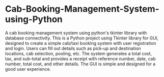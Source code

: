 # Cab-Booking-Management-System-using-Python
A cab booking management system using python's tkinter library with database connectivity.
This is a Python project using Tkinter library for GUI, designed to create a simple cab/taxi booking system with user registration and login. Users can fill out details such as pick-up and destination locations, cab selection, pooling, etc. The system generates a total cost, tax, and sub-total and provides a receipt with reference number, date, cab number, total cost, and other details. The GUI is simple and designed for a good user experience.
